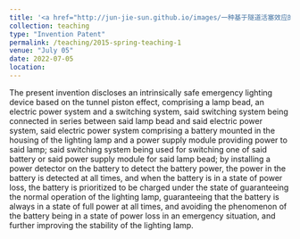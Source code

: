 ```yaml
---
title: '<a href="http://jun-jie-sun.github.io/images/一种基于隧道活塞效应的本质安全应急照明装置.png" style="color: teal;">3. Patent Pending: A Intrinsic Safe Emergency Lighting Device Based on the Tunnel Piston Effect </a>'
collection: teaching
type: "Invention Patent"
permalink: /teaching/2015-spring-teaching-1
venue: "July 05"
date: 2022-07-05
location: 
---
```


The present invention discloses an intrinsically safe emergency lighting device based on the tunnel piston effect, comprising a lamp bead, an electric power system and a switching system, said switching system being connected in series between said lamp bead and said electric power system, said electric power system comprising a battery mounted in the housing of the lighting lamp and a power supply module providing power to said lamp; said switching system being used for switching one of said battery or said power supply module for said lamp bead; by installing a power detector on the battery to detect the battery power, the power in the battery is detected at all times, and when the battery is in a state of power loss, the battery is prioritized to be charged under the state of guaranteeing the normal operation of the lighting lamp, guaranteeing that the battery is always in a state of full power at all times, and avoiding the phenomenon of the battery being in a state of power loss in an emergency situation, and further improving the stability of the lighting lamp.
